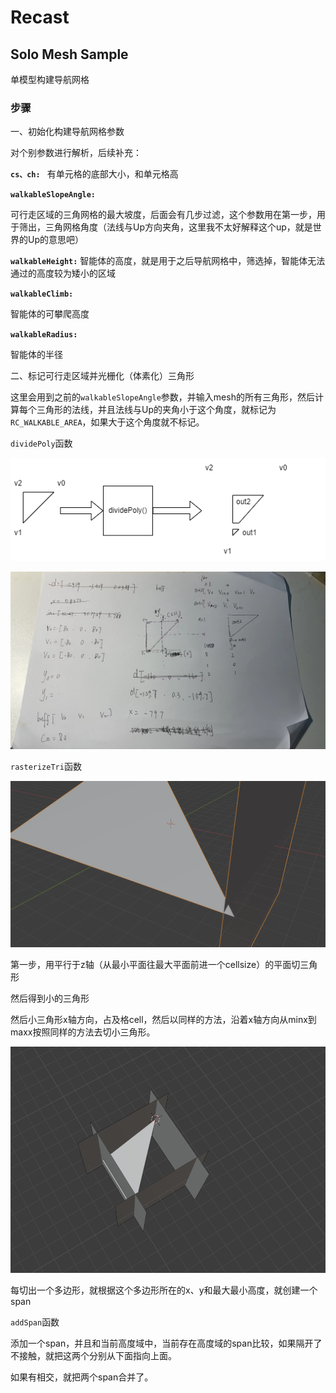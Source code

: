 # Recast

## Solo Mesh Sample
单模型构建导航网格

### 步骤
一、初始化构建导航网格参数

对个别参数进行解析，后续补充：

**`cs、ch: `**
有单元格的底部大小，和单元格高

**`walkableSlopeAngle:`**

可行走区域的三角网格的最大坡度，后面会有几步过滤，这个参数用在第一步，用于筛出，三角网格角度（法线与Up方向夹角，这里我不太好解释这个up，就是世界的Up的意思吧）

**`walkableHeight:`**
智能体的高度，就是用于之后导航网格中，筛选掉，智能体无法通过的高度较为矮小的区域

**`walkableClimb:`**

智能体的可攀爬高度

**`walkableRadius:`**

智能体的半径

二、标记可行走区域并光栅化（体素化）三角形

这里会用到之前的`walkableSlopeAngle`参数，并输入mesh的所有三角形，然后计算每个三角形的法线，并且法线与Up的夹角小于这个角度，就标记为``RC_WALKABLE_AREA``，如果大于这个角度就不标记。

`dividePoly`函数

![divePoly](imgs/dividePoly.png)

![divePolys](imgs/dividePolys.jpg)


`rasterizeTri`函数

![divePolys](imgs/recastTri1.png)

第一步，用平行于z轴（从最小平面往最大平面前进一个cellsize）的平面切三角形

然后得到小的三角形

然后小三角形x轴方向，占及格cell，然后以同样的方法，沿着x轴方向从minx到maxx按照同样的方法去切小三角形。


![divePolys](imgs/recastTri2.png)

每切出一个多边形，就根据这个多边形所在的x、y和最大最小高度，就创建一个span

`addSpan`函数

添加一个span，并且和当前高度域中，当前存在高度域的span比较，如果隔开了不接触，就把这两个分别从下面指向上面。

如果有相交，就把两个span合并了。